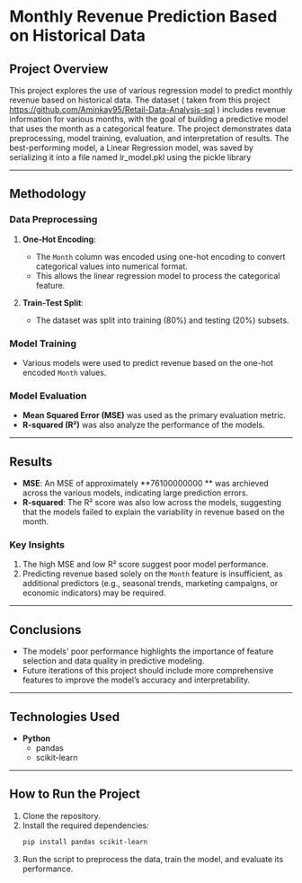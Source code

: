 # Monthly Revenue Prediction Based on Historical Data

## Project Overview
This project explores the use of various regression model to predict monthly revenue based on historical data. The dataset ( taken from this project https://github.com/Aminkay95/Retail-Data-Analysis-sql ) includes revenue information for various months, with the goal of building a predictive model that uses the month as a categorical feature. The project demonstrates data preprocessing, model training, evaluation, and interpretation of results. The best-performing model, a Linear Regression model, was saved by serializing it into a file named lr_model.pkl using the pickle library

---

## Methodology

### Data Preprocessing
1. **One-Hot Encoding**:
   - The `Month` column was encoded using one-hot encoding to convert categorical values into numerical format.
   - This allows the linear regression model to process the categorical feature.

2. **Train-Test Split**:
   - The dataset was split into training (80%) and testing (20%) subsets.

### Model Training
- Various models were used to predict revenue based on the one-hot encoded `Month` values.

### Model Evaluation
- **Mean Squared Error (MSE)** was used as the primary evaluation metric.
- **R-squared (R²)** was also analyze the performance of the models.

---

## Results

- **MSE**: An MSE of approximately **76100000000 ** was archieved across the various models, indicating large prediction errors.
- **R-squared**: The R² score was also low across the models, suggesting that the models failed to explain the variability in revenue based on the month.

### Key Insights
1. The high MSE and low R² score suggest poor model performance.
2. Predicting revenue based solely on the `Month` feature is insufficient, as additional predictors (e.g., seasonal trends, marketing campaigns, or economic indicators) may be required.

---

## Conclusions
- The models' poor performance highlights the importance of feature selection and data quality in predictive modeling.
- Future iterations of this project should include more comprehensive features to improve the model’s accuracy and interpretability.
  

---

## Technologies Used
- **Python**
  - pandas
  - scikit-learn

---

## How to Run the Project
1. Clone the repository.
2. Install the required dependencies:
   ```bash
   pip install pandas scikit-learn
   ```
3. Run the script to preprocess the data, train the model, and evaluate its performance.


